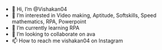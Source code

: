 - 👋 Hi, I’m @Vishakan04
- 👀 I’m interested in Video making, Aptitude, Softskills, Speed mathematics, RPA, Powerpoint
- 🌱 I’m currently learning RPA 
- 💞️ I’m looking to collaborate on ava
- 📫 How to reach me vishakan04 on Instagram

<!---
Vishakan04/Vishakan04 is a ✨ special ✨ repository because its `README.md` (this file) appears on your GitHub profile.
You can click the Preview link to take a look at your changes.
--->
